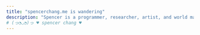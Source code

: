 ```yaml
---
title: "𝚜𝚙𝚎𝚗𝚌𝚎𝚛𝚌𝚑𝚊𝚗𝚐.𝚖𝚎 𝚒𝚜 𝚠𝚊𝚗𝚍𝚎𝚛𝚒𝚗𝚐"
description: "Spencer is a programmer, researcher, artist, and world maker in San Francisco. He creates playful and intimate software and words to imagine alternative futures of computing."
# (っ◔◡◔)っ ♥ spencer chang ♥
---
```


<script>
const workDescription =`
- I spend my days
- imagining <a href="https://spencerchang.substack.com/p/towards-flight">communal computing</a> futures,
  - imagining <a href="https://spencerchang.substack.com/p/towards-flight">communal computing</a> futures,
  - through 
  - internet environments and solidarity infrastructure,
    - internet environments and solidarity infrastructure,
    - the kinds with new ways for <a href="https://tiny-inter.net/">making space</a> on the internet, 
      - the kinds with new ways for <a href="https://tiny-inter.net/">making space</a> and <a href="https://playhtml.fun">relating to each other</a> on the internet,
    - and community-owned, <a href="https://spencerchang.substack.com/p/ti-10-make-small-web-tools">small-scale</a> infrastructure.
- Before, I crafted
- tools for tinkers at <a id="coda" href="https://coda.io">Coda</a> for several years
  - tools for tinkers at <a id="coda" href="https://coda.io">Coda</a> for several years (I built out our <a href="/posts/rituals-remixing">custom templates platform</a> and helped extend the <a href="https://coda.io/packs">Packs platform</a>)
    - tools for tinkers at <a id="coda" href="https://coda.io">Coda</a> for several years (I built out our <a href="/posts/rituals-remixing">custom templates platform</a> and helped extend the <a href="https://coda.io/packs">Packs platform</a> so that anyone can extend Coda's capabilities, maintaining an <a href="https://github.com/coda/packs-sdk">open-source SDK</a>)
- and conjured 
- soulful speculations of new futures at <a href="https://verses.xyz" id="verses">verses</a>.
  - soulful speculations of new futures at <a href="https://verses.xyz" id="verses">verses</a>
  - (I co-stewarded the creation of <b id="pluriverse"><a href="https://pluriverse.world">pluriverse.world</a></b>).
    - (I co-stewarded the creation of <b id="pluriverse"><a href="https://pluriverse.world">pluriverse.world</a></b>
    - and created our <a href="https://poems.verses.xyz">transforming text playground</a>). 
`;
let node = createTelescopicTextFromBulletedList(workDescription, {textMode: TextMode.Html});
const container = document.getElementById("expandingWork")
container.appendChild(node);
</script>
